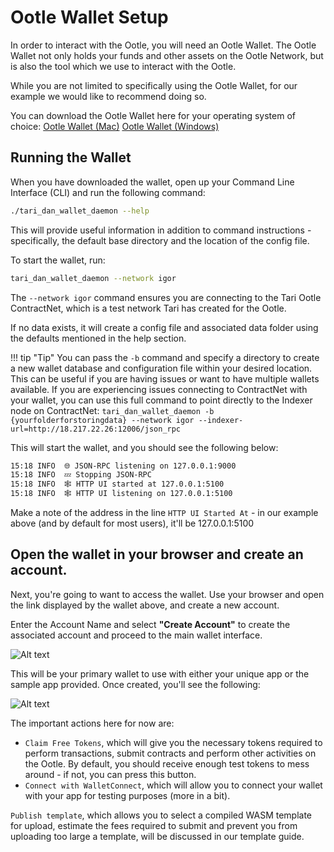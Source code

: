 # Ootle Wallet Setup

In order to interact with the Ootle, you will need an Ootle Wallet. The Ootle Wallet not only holds your funds and other assets on the Ootle Network, but is also the tool which we use to interact with the Ootle.

While you are not limited to specifically using the Ootle Wallet, for our example we would like to recommend doing so.

You can download the Ootle Wallet here for your operating system of choice: 
[Ootle Wallet (Mac)](definitelyareallink.html)
[Ootle Wallet (Windows)](alsodefinitelyareallink.html)

## Running the Wallet
When you have downloaded the wallet, open up your Command Line Interface (CLI) and run the following command:

```bash
./tari_dan_wallet_daemon --help
```
This will provide useful information in addition to command instructions - specifically, the default base directory and the location of the config file.

To start the wallet, run:

```bash
tari_dan_wallet_daemon --network igor
```

The `--network igor` command ensures you are connecting to the Tari Ootle ContractNet, which is a test network Tari has created for the Ootle.

If no data exists, it will create a config file and associated data folder using the defaults mentioned in the help section.

!!! tip "Tip"
    You can pass the `-b` command and specify a directory to create a new wallet database and configuration file within your desired location. This can be useful if you are having issues or want to have multiple wallets available. If you are experiencing issues connecting to ContractNet with your wallet, you can use this full command to point directly to the Indexer node on ContractNet: `tari_dan_wallet_daemon -b {yourfolderforstoringdata} --network igor --indexer-url=http://18.217.22.26:12006/json_rpc`

This will start the wallet, and you should see the following below:

```bash
15:18 INFO  🌐 JSON-RPC listening on 127.0.0.1:9000
15:18 INFO  💤 Stopping JSON-RPC
15:18 INFO  🕸️ HTTP UI started at 127.0.0.1:5100
15:18 INFO  🕸️ HTTP UI listening on 127.0.0.1:5100
```

Make a note of the address in the line `HTTP UI Started At` - in our example above (and by default for most users), it'll be 127.0.0.1:5100

## Open the wallet in your browser and create an account.

Next, you're going to want to access the wallet. Use your browser and open the link displayed by the wallet above, and create a new account.

Enter the Account Name and select **"Create Account"** to create the associated account and proceed to the main wallet interface.

![Alt text](images/tari_dan_wallet_account_creation.png)

This will be your primary wallet to use with either your unique app or the sample app provided. Once created, you'll see the following:

![Alt text](images/wallet_interface.png)

The important actions here for now are:
- `Claim Free Tokens`, which will give you the necessary tokens required to perform transactions, submit contracts and perform other activities on the Ootle. By default, you should receive enough test tokens to mess around - if not, you can press this button.
- `Connect with WalletConnect`, which will allow you to connect your wallet with your app for testing purposes (more in a bit).

`Publish template`, which allows you to select a compiled WASM template for upload, estimate the fees required to submit and prevent you from uploading too large a template, will be discussed in our template guide.